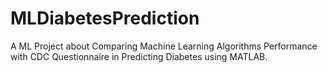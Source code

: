 # MLDiabetesPrediction
A ML Project about Comparing Machine Learning Algorithms Performance with CDC Questionnaire in Predicting Diabetes using MATLAB.
